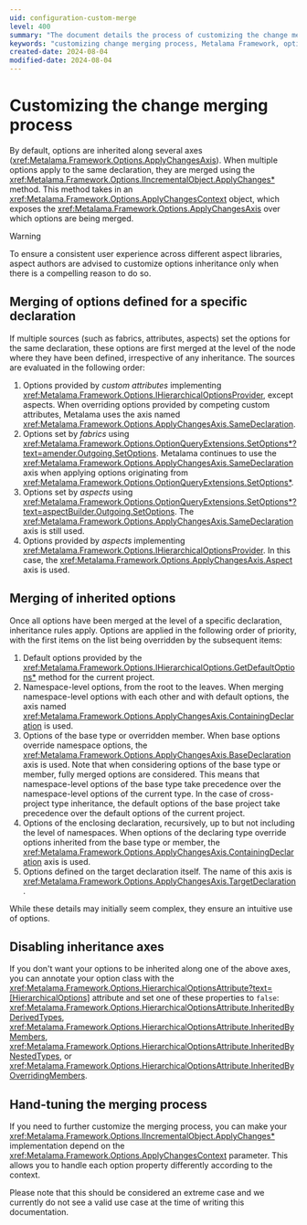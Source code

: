 ```yaml
---
uid: configuration-custom-merge
level: 400
summary: "The document details the process of customizing the change merging process in the Metalama Framework. It outlines how options are merged, the order of merging, disabling inheritance axes, and customizing the merging process."
keywords: "customizing change merging process, Metalama Framework, options inheritance, ApplyChanges method, ApplyChangesContext, IHierarchicalOptionsProvider, SetOptions method, ApplyChangesAxis, disabling inheritance axes, hand-tuning merging process"
created-date: 2024-08-04
modified-date: 2024-08-04
---
```


# Customizing the change merging process

By default, options are inherited along several axes (<xref:Metalama.Framework.Options.ApplyChangesAxis>). When multiple options apply to the same declaration, they are merged using the <xref:Metalama.Framework.Options.IIncrementalObject.ApplyChanges*> method. This method takes in an <xref:Metalama.Framework.Options.ApplyChangesContext> object, which exposes the <xref:Metalama.Framework.Options.ApplyChangesAxis> over which options are being merged.

> [!WARNING]
> To ensure a consistent user experience across different aspect libraries, aspect authors are advised to customize options inheritance only when there is a compelling reason to do so.

## Merging of options defined for a specific declaration

If multiple sources (such as fabrics, attributes, aspects) set the options for the same declaration, these options are first merged at the level of the node where they have been defined, irrespective of any inheritance. The sources are evaluated in the following order:

1. Options provided by _custom attributes_ implementing <xref:Metalama.Framework.Options.IHierarchicalOptionsProvider>, except aspects. When overriding options provided by competing custom attributes, Metalama uses the axis named <xref:Metalama.Framework.Options.ApplyChangesAxis.SameDeclaration>.
2. Options set by _fabrics_ using <xref:Metalama.Framework.Options.OptionQueryExtensions.SetOptions*?text=amender.Outgoing.SetOptions>. Metalama continues to use the <xref:Metalama.Framework.Options.ApplyChangesAxis.SameDeclaration> axis when applying options originating from <xref:Metalama.Framework.Options.OptionQueryExtensions.SetOptions*>.
3. Options set by _aspects_ using <xref:Metalama.Framework.Options.OptionQueryExtensions.SetOptions*?text=aspectBuilder.Outgoing.SetOptions>. The <xref:Metalama.Framework.Options.ApplyChangesAxis.SameDeclaration> axis is still used.
4. Options provided by _aspects_ implementing <xref:Metalama.Framework.Options.IHierarchicalOptionsProvider>. In this case, the <xref:Metalama.Framework.Options.ApplyChangesAxis.Aspect> axis is used.

## Merging of inherited options

Once all options have been merged at the level of a specific declaration, inheritance rules apply. Options are applied in the following order of priority, with the first items on the list being overridden by the subsequent items:

1. Default options provided by the <xref:Metalama.Framework.Options.IHierarchicalOptions.GetDefaultOptions*> method for the current project.
2. Namespace-level options, from the root to the leaves. When merging namespace-level options with each other and with default options, the axis named <xref:Metalama.Framework.Options.ApplyChangesAxis.ContainingDeclaration> is used.
3. Options of the base type or overridden member. When base options override namespace options, the <xref:Metalama.Framework.Options.ApplyChangesAxis.BaseDeclaration> axis is used. Note that when considering options of the base type or member, fully merged options are considered. This means that namespace-level options of the base type take precedence over the namespace-level options of the current type. In the case of cross-project type inheritance, the default options of the base project take precedence over the default options of the current project.
4. Options of the enclosing declaration, recursively, up to but not including the level of namespaces. When options of the declaring type override options inherited from the base type or member, the <xref:Metalama.Framework.Options.ApplyChangesAxis.ContainingDeclaration> axis is used.
5. Options defined on the target declaration itself. The name of this axis is <xref:Metalama.Framework.Options.ApplyChangesAxis.TargetDeclaration>.

While these details may initially seem complex, they ensure an intuitive use of options.

## Disabling inheritance axes

If you don't want your options to be inherited along one of the above axes, you can annotate your option class with the <xref:Metalama.Framework.Options.HierarchicalOptionsAttribute?text=[HierarchicalOptions]> attribute and set one of these properties to `false`: <xref:Metalama.Framework.Options.HierarchicalOptionsAttribute.InheritedByDerivedTypes>, <xref:Metalama.Framework.Options.HierarchicalOptionsAttribute.InheritedByMembers>, <xref:Metalama.Framework.Options.HierarchicalOptionsAttribute.InheritedByNestedTypes>, or <xref:Metalama.Framework.Options.HierarchicalOptionsAttribute.InheritedByOverridingMembers>.

## Hand-tuning the merging process

If you need to further customize the merging process, you can make your <xref:Metalama.Framework.Options.IIncrementalObject.ApplyChanges*> implementation depend on the <xref:Metalama.Framework.Options.ApplyChangesContext> parameter. This allows you to handle each option property differently according to the context.

Please note that this should be considered an extreme case and we currently do not see a valid use case at the time of writing this documentation.



